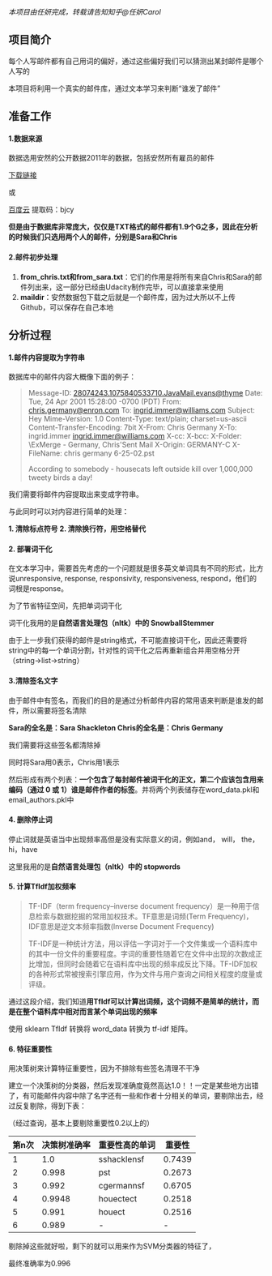 ﻿*本项目由任妍完成，转载请告知知乎@任妍Carol*

## 项目简介

每个人写邮件都有自己用词的偏好，通过这些偏好我们可以猜测出某封邮件是哪个人写的

本项目将利用一个真实的邮件库，通过文本学习来判断“谁发了邮件”


## 准备工作

#### 1.数据来源

数据选用安然的公开数据2011年的数据，包括安然所有雇员的邮件

[下载链接](https://archive.org/download/2011_04_02_enron_email_dataset)

或

[百度云](https://pan.baidu.com/s/1U2LbuBPWeEDxOtpfvpIxtQ)    提取码：bjcy

**但是由于数据库非常庞大，仅仅是TXT格式的邮件都有1.9个G之多，因此在分析的时候我们只选用两个人的邮件，分别是Sara和Chris**

#### 2.邮件初步处理

1. **from_chris.txt和from_sara.txt**：它们的作用是将所有来自Chris和Sara的邮件列出来，这一部分已经由Udacity制作完毕，可以直接拿来使用
2. **maildir**：安然数据包下载之后就是一个邮件库，因为过大所以不上传Github，可以保存在自己本地



## 分析过程


#### 1.邮件内容提取为字符串

数据库中的邮件内容大概像下面的例子：

>Message-ID: <28074243.1075840533710.JavaMail.evans@thyme>
>Date: Tue, 24 Apr 2001 15:28:00 -0700 (PDT)
>From: chris.germany@enron.com
>To: ingrid.immer@williams.com
>Subject: Hey
>Mime-Version: 1.0
>Content-Type: text/plain; charset=us-ascii
>Content-Transfer-Encoding: 7bit
>X-From: Chris Germany
>X-To: ingrid.immer <ingrid.immer@williams.com>
>X-cc: 
>X-bcc: 
>X-Folder: \ExMerge - Germany, Chris\'Sent Mail
>X-Origin: GERMANY-C
>X-FileName: chris germany 6-25-02.pst
>
>According to somebody - housecats left outside kill over 1,000,000 tweety birds a day!

我们需要将邮件内容提取出来变成字符串。

与此同时可以对内容进行简单的处理：

**1. 清除标点符号
2. 清除换行符，用空格替代**


#### 2. 部署词干化

在文本学习中，需要首先考虑的一个问题就是很多英文单词具有不同的形式，比方说unresponsive, response, responsivity, responsiveness, respond，他们的词根是response。

为了节省特征空间，先把单词词干化

词干化我用的是**自然语言处理包（nltk）中的
SnowballStemmer**

由于上一步我们获得的邮件是string格式，不可能直接词干化，因此还需要将string中的每一个单词分割，针对性的词干化之后再重新组合并用空格分开（string→list→string）


#### 3.清除签名文字

由于邮件中有签名，而我们的目的是通过分析邮件内容的常用语来判断是谁发的邮件，所以需要将签名清除

**Sara的全名是：Sara Shackleton
Chris的全名是：Chris Germany**

我们需要将这些签名都清除掉


同时将Sara用0表示，Chris用1表示

然后形成有两个列表：**一个包含了每封邮件被词干化的正文，第二个应该包含用来编码（通过 0 或 1）谁是邮件作者的标签**。并将两个列表储存在word_data.pkl和email_authors.pkl中

#### 4. 删除停止词

停止词就是英语当中出现频率高但是没有实际意义的词，例如and， will， the， hi，have

这里我用的是**自然语言处理包（nltk）中的
stopwords**


#### 5. 计算TfIdf加权频率

>TF-IDF（term frequency–inverse document frequency）是一种用于信息检索与数据挖掘的常用加权技术。TF意思是词频(Term Frequency)，IDF意思是逆文本频率指数(Inverse Document Frequency)
>
>TF-IDF是一种统计方法，用以评估一字词对于一个文件集或一个语料库中的其中一份文件的重要程度。字词的重要性随着它在文件中出现的次数成正比增加，但同时会随着它在语料库中出现的频率成反比下降。TF-IDF加权的各种形式常被搜索引擎应用，作为文件与用户查询之间相关程度的度量或评级。


通过这段介绍，我们知道**用TfIdf可以计算出词频，这个词频不是简单的统计，而是在整个语料库中相对而言某个单词出现的频率**



使用 sklearn TfIdf 转换将 word_data 转换为 tf-idf 矩阵。

#### 6. 特征重要性

用决策树来计算特征重要性，因为不排除有些签名清理不干净

建立一个决策树的分类器，然后发现准确度竟然高达1.0！！一定是某些地方出错了，有可能邮件内容中除了名字还有一些和作者十分相关的单词，要剔除出去，经过反复剔除，得到下表：

（经过查询，基本上要剔除重要性0.2以上的）

| 第n次 |决策树准确率  | 重要性高的单词 | 重要性 |
| --- | --- | --- | --- |
| 1 | 1.0 | sshacklensf | 0.7439  |
| 2 | 0.998 | pst | 0.2673  |
| 3 | 0.992  | cgermannsf | 0.6705 |
| 4 | 0.9948 | houectect |  0.2518 |
| 5 | 0.991 | houect |   0.2516 |
| 6 | 0.989 | - |   - |

剔除掉这些就好啦，剩下的就可以用来作为SVM分类器的特征了，

最终准确率为0.996









